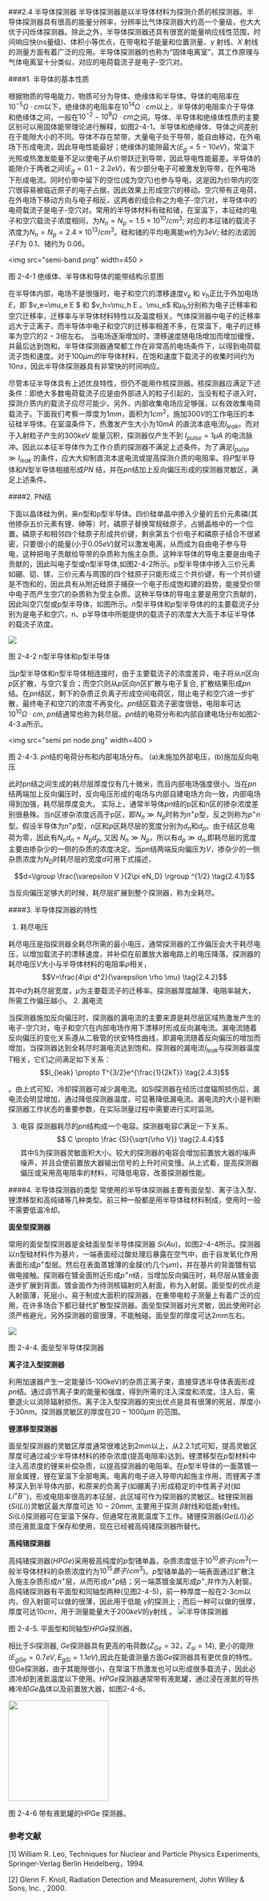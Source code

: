 ###2.4 半导体探测器
半导体探测器是以半导体材料为探测介质的核探测器。半导体探测器具有很高的能量分辨率，分辨率比气体探测器大约高一个量级，也大大优于闪烁体探测器。除此之外，半导体探测器还具有很宽的能量响应线性范围，时间响应快(ns量级)、体积小等优点，在带电粒子能量和位置测量、$\gamma$ 射线、$X$ 射线的测量方面有着广泛的应用。半导体探测器的也称为“固体电离室”，其工作原理与气体电离室十分类似，对应的电荷载流子是电子-空穴对。

####1. 半导体的基本性质

根据物质的导电能力，物质可分为导体、绝缘体和半导体。导体的电阻率在$10^{-5}\Omega \cdot cm$以下，绝缘体的电阻率在$10^{14}\Omega \cdot cm$以上，半导体的电阻率介于导体和绝缘体之间，一般在$10^{-2}-10^{9}\Omega \cdot cm$之间。导体、半导体和绝缘体性质的主要区别可以用固体能带理论进行解释，如图2-4-1。半导体和绝缘体、导体之间差别在于能隙大小的不同。导体不存在禁带，大量电子处于导带，能自由移动，在外电场下形成电流，因此导电性能最好；绝缘体的能隙最大($E_g=5-10eV$)，常温下光照或热激发能量不足以使电子从价带跃迁到导带，因此导电性能最差。半导体的能隙介于两者之间($E_g=0.1-2.2eV$)，有少部分电子可被激发到导带，在外电场下形成电流。同时价带中留下的空位(成为空穴)也参与导电，这是因为价带内的空穴很容易被临近原子的电子占据，因此效果上形成空穴的移动。空穴带有正电荷，在外电场下移动方向与电子相反，这两者的组合称之为电子-空穴对，半导体中的电荷载流子是电子-空穴对。常用的半导体材料有硅和锗，在室温下，本征硅的电子和空穴载流子浓度相同，为$N_n=N_p=1.5 \times 10^{10}/cm^{3}$; 对应的本征锗的载流子浓度为$N_n=N_p=2.4 \times 10^{13}/cm^{3}$。硅和锗的平均电离能$w$约为$3eV$; 硅的法诺因子$F$为 $0.1$、锗约为 $0.06$。

<img src="semi-band.png" width=450 \>

图 2-4-1 绝缘体、半导体和导体的能带结构示意图

在半导体内部，电场不是很强时，电子和空穴的漂移速度$v_e$ 和 $v_h$正比于外加电场$E$，即 $v_e=\mu_e E $ 和 $v_h=\mu_h E $。$\mu_e$ 和$\mu_h$分别称为电子迁移率和空穴迁移率，迁移率与半导体材料特性以及温度相关。气体探测器中电子的迁移率远大于正离子，而半导体中电子和空穴的迁移率相差不多，在常温下，电子的迁移率为空穴的$2-3$倍左右。
当电场逐渐增加时，漂移速度随电场增加而增加缓慢，并最后达到饱和。半导体探测器通常都工作在非常高的电场条件下，以得到电荷载流子饱和速度。对于$100\mu m的$半导体材料，在饱和速度下载流子的收集时间约为$10ns$，因此半导体探测器具有非常快的时间响应。

尽管本征半导体具有上述优良特性，但仍不能用作核探测器。核探测器应满足下述条件：即绝大多数电荷载流子应是由外部进入的粒子引起的，当没有粒子进入时，探测介质内的载流子应尽可能少。另外，内部收集电场应足够强，以有效收集电荷载流子。下面我们考察一厚度为$1mm$，面积为$1cm^2$，施加$300V$的工作电压的本征硅半导体。在室温条件下，热激发产生大小为$10 mA$ 的直流本底电流$I_{leak}$。而对于入射粒子产生的$300 keV$ 能量沉积，探测器仅产生不到 $I_{pulse}=1 \mu A$ 的电流脉冲。因此以本征半导体作为工作介质的探测器不满足上述条件。为了满足$I_{pulse} \gg I_{leak}$ 的条件，应大大抑制直流本底电流或提高探测介质的电阻率。将$P$型半导体和$N$型半导体相接形成$PN$ 结，并在$pn$结加上反向偏压形成的探测器灵敏区，满足上述条件。

####2. PN结

下面以晶体硅为例，来n型和p型半导体。四价硅单晶中掺入少量的五价元素磷(其他掺杂五价元素有锂、砷等）时，磷原子替换常规硅原子，占据晶格中的一个位置。磷原子和相邻四个硅原子形成共价键，剩余第五个价电子和磷原子结合不很紧密，只要很小的能量(小于$0.05eV$)就可以激发电离，从而成为自由电子参与导电，这种把电子贡献给导带的杂质称为施主杂质。这种半导体的导电主要是由电子贡献的，因此叫电子型或n型半导体,如图2-4-2所示。p型半导体中掺入三价元素如硼、铝、镓，三价元素与周围的四个硅原子只能形成三个共价键，有一个共价键是不饱和的，因此具有从附近硅原子捕获一个电子形成饱和建的趋势，能接受价带中电子而产生空穴的杂质称为受主杂质。这种半导体的导电主要是用空穴贡献的，因此叫空穴型或p型半导体，如图所示。$n$型半导体和$p$型半导体的的主要载流子分别为是电子和空穴，n、p半导体中所能提供的载流子的浓度大大高于本征半导体的载流子浓度。

<img src="np type.png">

图 2-4-2 n型半导体和p型半导体

当$p$型半导体和$n$型半导体相连接时，由于主要载流子的浓度差异，电子将从$n$区向$p$区扩散，与空穴复合；而空穴则从$p$区向$n$区扩散与电子复合, 扩散结果形成$pn$结。在$pn$结区，剩下的杂质正负离子形成空间电荷区，阻止电子和空穴进一步扩散，最终电子和空穴的浓度不再变化。$pn$结区载流子密度很低，电阻率可达$10^{10}\Omega \cdot cm$, $pn$结通常也称为耗尽层。$pn$结的电荷分布和内部自建电场分布如图2-4-3.a所示。

<img src="semi pn node.png" width=400 \>

图 2-4-3. $pn$结的电荷分布和内部电场分布。 (a)未施加外部电压，(b)施加反向电压

此时pn结之间生成的耗尽层厚度仅有几十微米，而且内部电场强度很小。当在$pn$结两端加上反向偏压时，反向电压形成的电场与内部自建电场方向一致，内部电场得到加强，耗尽层厚度变大。
实际上，通常半导体$pn$结的p区和n区的掺杂浓度差别很悬殊。当n区掺杂浓度远高于p区，即$N_n \gg N_p$时称为$n^{+}p$型，反之则称为$p^{+}n$型。假设半导体为$n^{+}p$型，$n$区和$p$区耗尽层的宽度分别为$d_n$和$d_p$。由于结区总电荷为零，因此有$N_nd_n=N_pd_p$, 又因 $N_n \gg N_p$，所以有$d_p \gg d_n$,即耗尽层的宽度主要由掺杂少的一侧的杂质的浓度决定。当$pn$结两端反向偏压为$V$，掺杂少的一侧杂质浓度为$N_D$时耗尽层的宽度$d$可用下式描述，

$$d=\lgroup \frac{\varepsilon V }{2\pi eN_D} \rgroup ^{1/2}  \tag{2.4.1}$$


当反向偏压足够大的时候，耗尽层扩展到整个探测器，称为全耗尽。

####3. 半导体探测器的特性

1. 耗尽电压

耗尽电压是指探测器全耗尽所需的最小电压，通常探测器的工作偏压会大于耗尽电压，以增加载流子的漂移速度，并补偿在前置放大器电路上的电压降落。探测器的耗尽电压$V$大小与半导体材料的电阻率$\rho$相关，
   $$V=\frac{4\pi d^2}{\varepsilon \rho \mu} \tag{2.4.2}$$
   其中$d$为耗尽层宽度，$\mu$为主要载流子的迁移率。探测器厚度越薄、电阻率越大，所需工作偏压越小。
2. 漏电流

当探测器施加反向偏压时，探测器的漏电流的主要来源是耗尽层区域热激发产生的电子-空穴对，电子和空穴在内部电场作用下漂移时形成反向漏电流。漏电流随着反向偏压的变化关系遵从二极管的伏安特性曲线，即漏电流随着反向偏压的增加而增加，当探测器达到全耗尽时漏电流达到饱和。探测器的漏电流$I_{leak}$与探测器温度$T$相关，它们之间满足如下关系：
   $$I_{leak} \propto T^{3/2}e^{\frac{1}{2kT}} \tag{2.4.3}$$

。由上式可知，冷却探测器可减少漏电流。如Si探测器在经历过度辐照损伤后，漏电流会明显增加，通过降低探测器温度，可显著降低漏电流。漏电流的大小是判断探测器工作状态的重要参数，在实际测量过程中需要进行实时监测。

3. 电容
   探测器耗尽的$pn$结构成一个电容。探测器电容$C$满足一下关系，
   $$ C \propto \frac {S}{\sqrt{\rho V}} \tag{2.4.4}$$
   其中S为探测器灵敏面积大小。较大的探测器的电容会增加前置放大器的噪声噪声，并且会使前置放大器输出信号的上升时间变慢。从上式看，提高探测器偏压或采用高电阻率的材料，可降低电容，改善探测器性能。


####4. 半导体探测器的类型
常使用的半导体探测器主要有面垒型、离子注入型、锂漂移型和高纯锗等几种类型。前三种一般都是用半导体硅材料制成，使用时一般不需要低温冷却。

**面垒型探测器** 

常用的面垒型探测器是金硅面垒型半导体探测器 $Si(Au)$，如图2-4-4所示。探测器以n型硅材料作为基片，一端表面经过酸处理后暴露在空气中，由于自发氧化作用表面形成$p^+$型层。然后在表面蒸镀薄的金膜(约几个$\mu m$)，并在基片的背面镀有铝做电接触。探测器在镀金面附近形成$p^+n$结，当增加反向偏压时，耗尽层从镀金面逐步扩展到背面。镀金面作为待测核辐射的入射面，称为入射窗。面垒型的优点是入射窗薄，死层小，易于制成大面积的探测器，在重带电粒子测量上有着广泛的应用，在许多场合下都已替代扩散型探测器。面垒型探测器对光灵敏，因此使用时必须严格避光，另外探测器的窗很薄，不能触碰。面垒型的厚度可达$2mm$左右。

<img src="sidet.png" >

图 2-4-4. 面垒型半导体探测器

**离子注入型探测器**

利用加速器产生一定能量(5-100keV)的杂质正离子束，直接穿透半导体表面形成$pn$结。通过调节离子束的能量和强度，得到所需的注入深度和浓度。注入后，需要退火以消除辐射损伤。离子注入型探测器的突出优点是具有很薄的死层，厚度小于$30nm$。探测器灵敏区的厚度在$20-1000 \mu m$ 的范围。

**锂漂移型探测器**

面垒型探测器的灵敏区厚度通常很难达到$2mm$以上，从2.2.1式可知，提高灵敏区厚度可通过减少半导体材料的掺杂浓度(提高电阻率)达到。锂漂移型在$p$型材料中注入高浓度的锂来补偿杂质，以提高探测器的电阻率。在$p$型半导体的一面蒸镀一层金属锂，锂在室温下全部电离。电离的电子进入导带内起施主作用，而锂离子漂移深入到半导体内部，和原来的负离子(如硼离子)形成稳定的中性离子对(如$Li^{+}B^{-}$)，形成电阻率很高的本征层，此区域可作为探测器的灵敏区。硅锂探测器($Si(Li)$)灵敏区最大厚度可达 $10-20 mm$, 主要用于探测 $\beta$射线和低能$\gamma$射线。$Si(Li)$探测器可在室温下保存，但通常在液氮温度下工作。锗锂探测器($Ge(Li)$)必须在液氮温度下保存和使用，现在已经被高纯锗探测器所替代。

**高纯锗探测器**

高纯锗探测器($HPGe$)采用极高纯度的$p$型锗单晶，杂质浓度低于$10^{10} 原子/cm^3$(一般半导体材料的杂质浓度约为$10^{15}原子/cm^3$)。$p$型锗单晶的一端表面通过扩散注入施主杂质形成$n^{+}$层，从而形成$n^+p$结；另一端蒸镀金属形成$p^+$,并作为入射窗。高纯锗探测器有平面型和同轴型两种(见图2-4-5)，前一种厚度一般在2-3cm以内，但入射窗可以做的很薄，因此用于低能 $\gamma$的探测上；而后一种可以做的很厚，厚度可达$10cm$，用于测量能量大于$200 keV$的$\gamma$射线 。
![半导体探测器](gedet.png)

图 2-4-5. 平面型和同轴型$HPGe$探测器。

相比于$Si$探测器, $Ge$探测器具有更高的电荷数($Z_{Ge}=32，Z_{si}=14$), 更小的能隙($E_{gGe}=0.7eV, E_{gSi}=1.1eV$),因此在能谱测量方面$Ge$探测器具有更优良的特性。 但Ge探测器，由于其能隙很小，在常温下热激发也可以形成很多载流子，因此必须冷却到液氮温度以下使用。$HPGe$探测器通常带有液氮罐，通过浸在液氮的导热棒冷却$Ge$晶体以及前置放大器，如图2-4-6。

<img src="HPGe.png" width=200\>

图 2-4-6 带有液氮罐的HPGe 探测器。





### 参考文献

[1]  William R. Leo, Techniques for Nuclear and Particle Physics Experiments, Springer-Verlag Berlin Heidelberg，1994.

[2] Glenn F. Knoll, Radiation Detection and Measurement, John Willey & Sons, Inc. , 2000.